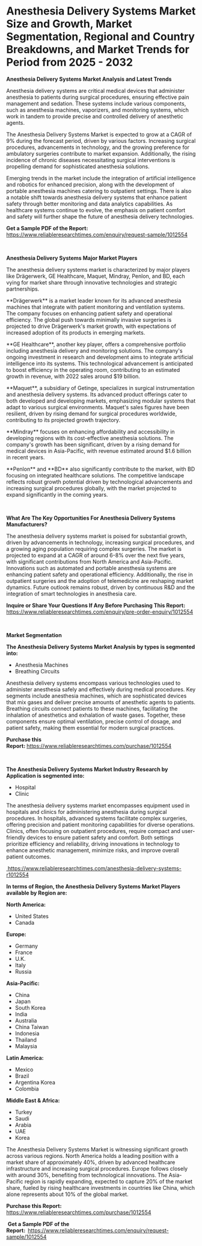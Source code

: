 <p><h1>Anesthesia Delivery Systems Market Size and Growth, Market Segmentation, Regional and Country Breakdowns, and Market Trends for Period from 2025 -  2032</h1></p><p><strong>Anesthesia Delivery Systems Market Analysis and Latest Trends</strong></p>
<p><p>Anesthesia delivery systems are critical medical devices that administer anesthesia to patients during surgical procedures, ensuring effective pain management and sedation. These systems include various components, such as anesthesia machines, vaporizers, and monitoring systems, which work in tandem to provide precise and controlled delivery of anesthetic agents.</p><p>The Anesthesia Delivery Systems Market is expected to grow at a CAGR of 9% during the forecast period, driven by various factors. Increasing surgical procedures, advancements in technology, and the growing preference for ambulatory surgeries contribute to market expansion. Additionally, the rising incidence of chronic diseases necessitating surgical interventions is propelling demand for sophisticated anesthesia solutions. </p><p>Emerging trends in the market include the integration of artificial intelligence and robotics for enhanced precision, along with the development of portable anesthesia machines catering to outpatient settings. There is also a notable shift towards anesthesia delivery systems that enhance patient safety through better monitoring and data analytics capabilities. As healthcare systems continue to evolve, the emphasis on patient comfort and safety will further shape the future of anesthesia delivery technologies.</p></p>
<p><strong>Get a Sample PDF of the Report:&nbsp;</strong> <a href="https://www.reliableresearchtimes.com/enquiry/request-sample/1012554?utm_campaign=3452&utm_medium=2&utm_source=Github&utm_content=ia&utm_term=16042025&utm_id=anesthesia-delivery-systems">https://www.reliableresearchtimes.com/enquiry/request-sample/1012554</a></p>
<p>&nbsp;</p>
<p><strong>Anesthesia Delivery Systems Major Market Players</strong></p>
<p><p>The anesthesia delivery systems market is characterized by major players like Drägerwerk, GE Healthcare, Maquet, Mindray, Penlon, and BD, each vying for market share through innovative technologies and strategic partnerships.</p><p>**Drägerwerk** is a market leader known for its advanced anesthesia machines that integrate with patient monitoring and ventilation systems. The company focuses on enhancing patient safety and operational efficiency. The global push towards minimally invasive surgeries is projected to drive Drägerwerk's market growth, with expectations of increased adoption of its products in emerging markets.</p><p>**GE Healthcare**, another key player, offers a comprehensive portfolio including anesthesia delivery and monitoring solutions. The company's ongoing investment in research and development aims to integrate artificial intelligence into its systems. This technological advancement is anticipated to boost efficiency in the operating room, contributing to an estimated growth in revenue, with 2022 sales around $19 billion.</p><p>**Maquet**, a subsidiary of Getinge, specializes in surgical instrumentation and anesthesia delivery systems. Its advanced product offerings cater to both developed and developing markets, emphasizing modular systems that adapt to various surgical environments. Maquet's sales figures have been resilient, driven by rising demand for surgical procedures worldwide, contributing to its projected growth trajectory.</p><p>**Mindray** focuses on enhancing affordability and accessibility in developing regions with its cost-effective anesthesia solutions. The company's growth has been significant, driven by a rising demand for medical devices in Asia-Pacific, with revenue estimated around $1.6 billion in recent years.</p><p>**Penlon** and **BD** also significantly contribute to the market, with BD focusing on integrated healthcare solutions. The competitive landscape reflects robust growth potential driven by technological advancements and increasing surgical procedures globally, with the market projected to expand significantly in the coming years.</p></p>
<p>&nbsp;</p>
<p><strong>What Are The Key Opportunities For Anesthesia Delivery Systems Manufacturers?</strong></p>
<p><p>The anesthesia delivery systems market is poised for substantial growth, driven by advancements in technology, increasing surgical procedures, and a growing aging population requiring complex surgeries. The market is projected to expand at a CAGR of around 6-8% over the next five years, with significant contributions from North America and Asia-Pacific. Innovations such as automated and portable anesthesia systems are enhancing patient safety and operational efficiency. Additionally, the rise in outpatient surgeries and the adoption of telemedicine are reshaping market dynamics. Future outlook remains robust, driven by continuous R&D and the integration of smart technologies in anesthesia care.</p></p>
<p><strong>Inquire or Share Your Questions If Any Before Purchasing This Report:</strong> <a href="https://www.reliableresearchtimes.com/enquiry/pre-order-enquiry/1012554?utm_campaign=3452&utm_medium=2&utm_source=Github&utm_content=ia&utm_term=16042025&utm_id=anesthesia-delivery-systems">https://www.reliableresearchtimes.com/enquiry/pre-order-enquiry/1012554</a></p>
<p>&nbsp;</p>
<p><strong>Market Segmentation</strong></p>
<p><strong>The Anesthesia Delivery Systems Market Analysis by types is segmented into:</strong></p>
<p><ul><li>Anesthesia Machines</li><li>Breathing Circuits</li></ul></p>
<p><p>Anesthesia delivery systems encompass various technologies used to administer anesthesia safely and effectively during medical procedures. Key segments include anesthesia machines, which are sophisticated devices that mix gases and deliver precise amounts of anesthetic agents to patients. Breathing circuits connect patients to these machines, facilitating the inhalation of anesthetics and exhalation of waste gases. Together, these components ensure optimal ventilation, precise control of dosage, and patient safety, making them essential for modern surgical practices.</p></p>
<p><strong>Purchase this Report:&nbsp;</strong><a href="https://www.reliableresearchtimes.com/purchase/1012554?utm_campaign=3452&utm_medium=2&utm_source=Github&utm_content=ia&utm_term=16042025&utm_id=anesthesia-delivery-systems">https://www.reliableresearchtimes.com/purchase/1012554</a></p>
<p>&nbsp;</p>
<p><strong>The Anesthesia Delivery Systems Market Industry Research by Application is segmented into:</strong></p>
<p><ul><li>Hospital</li><li>Clinic</li></ul></p>
<p><p>The anesthesia delivery systems market encompasses equipment used in hospitals and clinics for administering anesthesia during surgical procedures. In hospitals, advanced systems facilitate complex surgeries, offering precision and patient monitoring capabilities for diverse operations. Clinics, often focusing on outpatient procedures, require compact and user-friendly devices to ensure patient safety and comfort. Both settings prioritize efficiency and reliability, driving innovations in technology to enhance anesthetic management, minimize risks, and improve overall patient outcomes.</p></p>
<p><a href="https://www.reliableresearchtimes.com/anesthesia-delivery-systems-r1012554?utm_campaign=3452&utm_medium=2&utm_source=Github&utm_content=ia&utm_term=16042025&utm_id=anesthesia-delivery-systems">&nbsp;https://www.reliableresearchtimes.com/anesthesia-delivery-systems-r1012554</a></p>
<p><strong>In terms of Region, the Anesthesia Delivery Systems Market Players available by Region are:</strong></p>
<p>
    <p> <strong> North America: </strong>
        <ul>
            <li>United States</li>
            <li>Canada</li>
        </ul>
        </p> 
    <p> <strong> Europe: </strong>
        <ul>
            <li>Germany</li>
            <li>France</li>
            <li>U.K.</li>
            <li>Italy</li>
            <li>Russia</li>
        </ul>
        </p> 
    <p> <strong> Asia-Pacific: </strong>
        <ul>
            <li>China</li>
            <li>Japan</li>
            <li>South Korea</li>
            <li>India</li>
            <li>Australia</li>
            <li>China Taiwan</li>
            <li>Indonesia</li>
            <li>Thailand</li>
            <li>Malaysia</li>
        </ul>
        </p> 
    <p> <strong> Latin America: </strong>
        <ul>
            <li>Mexico</li>
            <li>Brazil</li>
            <li>Argentina Korea</li>
            <li>Colombia</li>
        </ul>
        </p> 
    <p> <strong> Middle East & Africa: </strong>
        <ul>
            <li>Turkey</li>
            <li>Saudi</li>
            <li>Arabia</li>
            <li>UAE</li>
            <li>Korea</li>
        </ul>
    </p>
    </p>
<p><p>The Anesthesia Delivery Systems Market is witnessing significant growth across various regions. North America holds a leading position with a market share of approximately 40%, driven by advanced healthcare infrastructure and increasing surgical procedures. Europe follows closely with around 30%, benefiting from technological innovations. The Asia-Pacific region is rapidly expanding, expected to capture 20% of the market share, fueled by rising healthcare investments in countries like China, which alone represents about 10% of the global market.</p></p>
<p><strong>Purchase this Report: </strong><a href="https://www.reliableresearchtimes.com/purchase/1012554?utm_campaign=3452&utm_medium=2&utm_source=Github&utm_content=ia&utm_term=16042025&utm_id=anesthesia-delivery-systems">https://www.reliableresearchtimes.com/purchase/1012554</a></p>
<p>&nbsp;<strong>Get a Sample PDF of the Report:&nbsp;&nbsp;</strong><a href="https://www.reliableresearchtimes.com/enquiry/request-sample/1012554?utm_campaign=3452&utm_medium=2&utm_source=Github&utm_content=ia&utm_term=16042025&utm_id=anesthesia-delivery-systems">https://www.reliableresearchtimes.com/enquiry/request-sample/1012554</a></p>
<p><strong></strong></p>
<p><p></p><p></p><p></p></p>